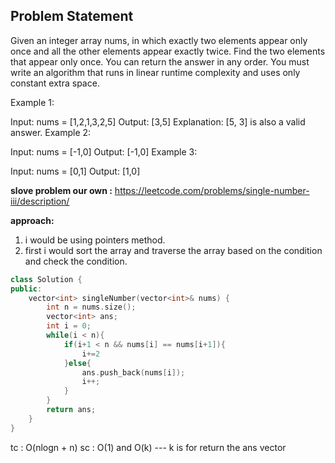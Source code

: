 ## Problem Statement
Given an integer array nums, in which exactly two elements appear only once and all the other elements appear exactly twice. Find the two elements that appear only once. You can return the answer in any order.
You must write an algorithm that runs in linear runtime complexity and uses only constant extra space.

Example 1:

Input: nums = [1,2,1,3,2,5]
Output: [3,5]
Explanation:  [5, 3] is also a valid answer.
Example 2:

Input: nums = [-1,0]
Output: [-1,0]
Example 3:

Input: nums = [0,1]
Output: [1,0]

**slove problem our own :** https://leetcode.com/problems/single-number-iii/description/

**approach:** 
1.  i would be using pointers method. 
2. first i would sort the array and traverse the array based on the condition and check the condition. 

```cpp 
class Solution {
public:
    vector<int> singleNumber(vector<int>& nums) {
        int n = nums.size();
        vector<int> ans;
        int i = 0;
        while(i < n){
            if(i+1 < n && nums[i] == nums[i+1]){
                i+=2
            }else{
                ans.push_back(nums[i]);
                i++;
            }
        }
        return ans;
    }
}
```
tc : O(nlogn + n)
sc : O(1) and O(k) --- k is for return the ans vector